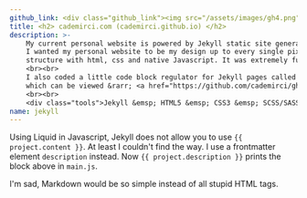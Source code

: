 ```yaml
---
github_link: <div class="github_link"><img src="/assets/images/gh4.png"><a href="https://github.com/cademirci/cademirci.github.io" target="_blank">Inspect on GitHub</a></div>
title: <h2> cademirci.com (cademirci.github.io) </h2>
description: >-    
    My current personal website is powered by Jekyll static site generator framework of Ruby. Used no bootstrap, theme or ready-to-use template.
    I wanted my personal website to be my design up to every single pixel. Just Jekyll
    structure with html, css and native Javascript. It was extremely fun.
    <br><br>
    I also coded a little code block regulator for Jekyll pages called "ghost-code.js",
    which can be viewed &rarr; <a href="https://github.com/cademirci/ghost-code">on Github</a>.
    <br><br>
    <div class="tools">Jekyll &emsp; HTML5 &emsp; CSS3 &emsp; SCSS/SASS &emsp; Javascript</div>
name: jekyll
---
```


Using Liquid in Javascript, Jekyll does not allow you to use `{{ project.content }}`. At least I couldn't find the way.
I use a frontmatter element `description` instead. Now `{{ project.description }}` prints the block above in `main.js`.

I'm sad, Markdown would be so simple instead of all stupid HTML tags.
